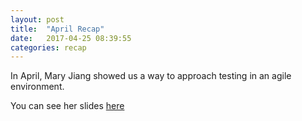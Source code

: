```yaml
---
layout: post
title:  "April Recap"
date:   2017-04-25 08:39:55
categories: recap
---
```

In April, Mary Jiang showed us a way to approach testing in an agile environment.

You can see her slides [here](https://drive.google.com/open?id=0B-RNxQ-0YQ48Y2VnSmZZZWs4Yk0)
